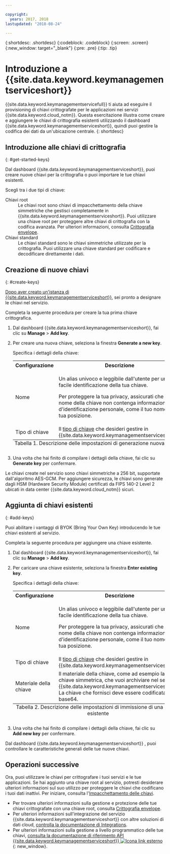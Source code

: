 ```yaml
---

copyright:
  years: 2017, 2018
lastupdated: "2018-08-24"

---
```


{:shortdesc: .shortdesc}
{:codeblock: .codeblock}
{:screen: .screen}
{:new_window: target="_blank"}
{:pre: .pre}
{:tip: .tip}

# Introduzione a {{site.data.keyword.keymanagementserviceshort}}

{{site.data.keyword.keymanagementservicefull}} ti aiuta ad eseguire il provisioning di chiavi crittografate per le applicazioni nei servizi {{site.data.keyword.cloud_notm}}. Questa esercitazione illustra come creare e aggiungere le chiavi di crittografia esistenti utilizzando il dashboard {{site.data.keyword.keymanagementserviceshort}}, quindi puoi gestire la codifica dei dati da un'ubicazione centrale.
{: shortdesc}

## Introduzione alle chiavi di crittografia
{: #get-started-keys}

Dal dashboard {{site.data.keyword.keymanagementserviceshort}}, puoi creare nuove chiavi per la crittografia o puoi importare le tue chiavi esistenti. 

Scegli tra i due tipi di chiave:

<dl>
  <dt>Chiavi root</dt>
    <dd>Le chiavi root sono chiavi di impacchettamento della chiave simmetriche che gestisci completamente in {{site.data.keyword.keymanagementserviceshort}}. Puoi utilizzare una chiave root per proteggere altre chiavi di crittografia con la codifica avanzata. Per ulteriori informazioni, consulta <a href="/docs/services/key-protect/concepts/envelope-encryption.html">Crittografia envelope</a>.</dd>
  <dt>Chiavi standard</dt>
    <dd>Le chiavi standard sono le chiavi simmetriche utilizzate per la crittografia. Puoi utilizzare una chiave standard per codificare e decodificare direttamente i dati.</dd>
</dl>

## Creazione di nuove chiavi
{: #create-keys}

[Dopo aver creato un'istanza di {{site.data.keyword.keymanagementserviceshort}}](https://console.ng.bluemix.net/catalog/services/key-protect/?taxonomyNavigation=apps), sei pronto a designare le chiavi nel servizio. 

Completa la seguente procedura per creare la tua prima chiave crittografica. 

1. Dal dashboard {{site.data.keyword.keymanagementserviceshort}}, fai clic su **Manage** &gt; **Add key**.
2. Per creare una nuova chiave, seleziona la finestra **Generate a new key**.

    Specifica i dettagli della chiave:

    <table>
      <tr>
        <th>Configurazione</th>
        <th>Descrizione</th>
      </tr>
      <tr>
        <td>Nome</td>
        <td>
          <p>Un alias univoco e leggibile dall'utente per una facile identificazione della tua chiave.</p>
          <p>Per proteggere la tua privacy, assicurati che il nome della chiave non contenga informazioni d'identificazione personale, come il tuo nome o la tua posizione.</p>
        </td>
      </tr>
      <tr>
        <td>Tipo di chiave</td>
        <td>Il <a href="/docs/services/key-protect/concepts/envelope-encryption.html#key-types">tipo di chiave</a> che desideri gestire in {{site.data.keyword.keymanagementserviceshort}}.</td>
      </tr>
      <caption style="caption-side:bottom;">Tabella 1. Descrizione delle impostazioni di generazione nuova chiave</caption>
    </table>

3. Una volta che hai finito di compilare i dettagli della chiave, fai clic su **Generate key** per confermare. 

Le chiavi create nel servizio sono chiavi simmetriche a 256 bit, supportate dall'algoritmo AES-GCM. Per aggiungere sicurezza, le chiavi sono generate dagli HSM (Hardware Security Module) certificati da FIPS 140-2 Level 2 ubicati in data center {{site.data.keyword.cloud_notm}} sicuri. 

## Aggiunta di chiavi esistenti
{: #add-keys}

Puoi abilitare i vantaggi di BYOK (Bring Your Own Key) introducendo le tue chiavi esistenti al servizio. 

Completa la seguente procedura per aggiungere una chiave esistente.

1. Dal dashboard {{site.data.keyword.keymanagementserviceshort}}, fai clic su **Manage** &gt; **Add key**.
2. Per caricare una chiave esistente, seleziona la finestra **Enter existing key**.

    Specifica i dettagli della chiave:

    <table>
      <tr>
        <th>Configurazione</th>
        <th>Descrizione</th>
      </tr>
      <tr>
        <td>Nome</td>
        <td>
          <p>Un alias univoco e leggibile dall'utente per una facile identificazione della tua chiave.</p>
          <p>Per proteggere la tua privacy, assicurati che il nome della chiave non contenga informazioni d'identificazione personale, come il tuo nome o la tua posizione.</p>
        </td>
      </tr>
      <tr>
        <td>Tipo di chiave</td>
        <td>Il <a href="/docs/services/key-protect/concepts/envelope-encryption.html#key-types">tipo di chiave</a> che desideri gestire in {{site.data.keyword.keymanagementserviceshort}}.</td>
      </tr>
      <tr>
        <td>Materiale della chiave</td>
        <td>Il materiale della chiave, come ad esempio la chiave simmetrica, che vuoi archiviare nel servizio {{site.data.keyword.keymanagementserviceshort}}. La chiave che fornisci deve essere codificata con base64.</td>
      </tr>
      <caption style="caption-side:bottom;">Tabella 2. Descrizione delle impostazioni di immissione di una chiave esistente</caption>
    </table>

3. Una volta che hai finito di compilare i dettagli della chiave, fai clic su **Add new key** per confermare. 

Dal dashboard {{site.data.keyword.keymanagementserviceshort}} , puoi controllare le caratteristiche generali delle tue nuove chiavi. 

## Operazioni successive

Ora, puoi utilizzare le chiavi per crittografare i tuoi servizi e le tue applicazioni. Se hai aggiunto una chiave root al servizio, potresti desiderare ulteriori informazioni sul suo utilizzo per proteggere le chiavi che codificano i tuoi dati inattivi. Per iniziare, consulta l'[Impacchettamento delle chiavi](/docs/services/key-protect/wrap-keys.html).

- Per trovare ulteriori informazioni sulla gestione e protezione delle tue chiavi crittografate con una chiave root, consulta [Crittografia envelope](/docs/services/key-protect/concepts/envelope-encryption.html).
- Per ulteriori informazioni sull'integrazione del servizio {{site.data.keyword.keymanagementserviceshort}} con altre soluzioni di dati cloud, [controlla la documentazione di Integrations](/docs/services/key-protect/integrations/integrate-services.html).
- Per ulteriori informazioni sulla gestione a livello programmatico delle tue chiavi, [consulta la documentazione di riferimento API {{site.data.keyword.keymanagementserviceshort}} ![Icona link esterno](../../icons/launch-glyph.svg "Icona link esterno")](https://console.bluemix.net/apidocs/key-protect){: new_window}.
